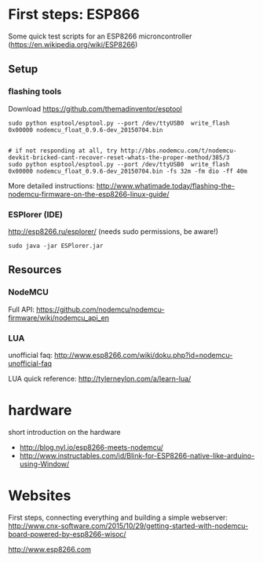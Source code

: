 # First steps: ESP866

Some quick test scripts for an ESP8266 microncontroller (https://en.wikipedia.org/wiki/ESP8266)


## Setup

### flashing tools

Download https://github.com/themadinventor/esptool


```
sudo python esptool/esptool.py --port /dev/ttyUSB0  write_flash 0x00000 nodemcu_float_0.9.6-dev_20150704.bin


# if not responding at all, try http://bbs.nodemcu.com/t/nodemcu-devkit-bricked-cant-recover-reset-whats-the-proper-method/385/3
sudo python esptool/esptool.py --port /dev/ttyUSB0  write_flash 0x00000 nodemcu_float_0.9.6-dev_20150704.bin -fs 32m -fm dio -ff 40m
```


More detailed instructions: http://www.whatimade.today/flashing-the-nodemcu-firmware-on-the-esp8266-linux-guide/




### ESPlorer (IDE)

http://esp8266.ru/esplorer/ (needs sudo permissions, be aware!)

`sudo java -jar ESPlorer.jar`


## Resources

### NodeMCU

Full API: https://github.com/nodemcu/nodemcu-firmware/wiki/nodemcu_api_en


### LUA

unofficial faq: http://www.esp8266.com/wiki/doku.php?id=nodemcu-unofficial-faq


LUA quick reference: http://tylerneylon.com/a/learn-lua/


# hardware

short introduction on the hardware

* http://blog.nyl.io/esp8266-meets-nodemcu/
* http://www.instructables.com/id/Blink-for-ESP8266-native-like-arduino-using-Window/


# Websites

First steps, connecting everything and building a simple webserver: http://www.cnx-software.com/2015/10/29/getting-started-with-nodemcu-board-powered-by-esp8266-wisoc/

http://www.esp8266.com
